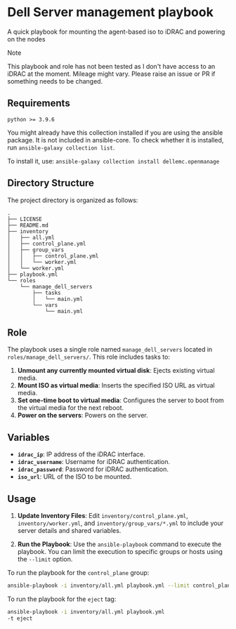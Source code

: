 # Dell Server management playbook
A quick playbook for mounting the agent-based iso to iDRAC and powering on the nodes

> [!NOTE]
> This playbook and role has not been tested as I don't have access to an iDRAC at the moment. Mileage might vary. Please raise an issue or PR if something needs to be changed.

## Requirements

`python >= 3.9.6`

You might already have this collection installed if you are using the ansible package. It is not included in ansible-core. To check whether it is installed, run `ansible-galaxy collection list`.

To install it, use: `ansible-galaxy collection install dellemc.openmanage`
## Directory Structure

The project directory is organized as follows:

```
.
├── LICENSE
├── README.md
├── inventory
│   ├── all.yml
│   ├── control_plane.yml
│   ├── group_vars
│   │   ├── control_plane.yml
│   │   └── worker.yml
│   └── worker.yml
├── playbook.yml
└── roles
    └── manage_dell_servers
        ├── tasks
        │   └── main.yml
        └── vars
            └── main.yml
```

## Role

The playbook uses a single role named `manage_dell_servers` located in `roles/manage_dell_servers/`. This role includes tasks to:

1. **Unmount any currently mounted virtual disk**: Ejects existing virtual media.
2. **Mount ISO as virtual media**: Inserts the specified ISO URL as virtual media.
3. **Set one-time boot to virtual media**: Configures the server to boot from the virtual media for the next reboot.
4. **Power on the servers**: Powers on the server.

## Variables

- **`idrac_ip`**: IP address of the iDRAC interface.
- **`idrac_username`**: Username for iDRAC authentication.
- **`idrac_password`**: Password for iDRAC authentication.
- **`iso_url`**: URL of the ISO to be mounted.

## Usage

1. **Update Inventory Files**: Edit `inventory/control_plane.yml`, `inventory/worker.yml`, and `inventory/group_vars/*.yml` to include your server details and shared variables.

2. **Run the Playbook**: Use the `ansible-playbook` command to execute the playbook. You can limit the execution to specific groups or hosts using the `--limit` option.

To run the playbook for the `control_plane` group:
   ```bash
   ansible-playbook -i inventory/all.yml playbook.yml --limit control_plane
   ```
To run the playbook for the `eject` tag:
   ```bash
   ansible-playbook -i inventory/all.yml playbook.yml 
   -t eject
   ```